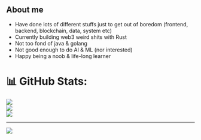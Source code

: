 ## About me
- Have done lots of different stuffs just to get out of boredom (frontend, backend, blockchain, data, system etc)
- Currently building web3 weird shits with Rust 
- Not too fond of java & golang
- Not good enough to do AI & ML (nor interested)
- Happy being a noob & life-long learner

# 📊 GitHub Stats:
![](https://github-readme-stats.vercel.app/api?username=vutran1710&theme=dark&hide_border=false&include_all_commits=false&count_private=false)<br/>
![](https://github-readme-streak-stats.herokuapp.com/?user=vutran1710&theme=dark&hide_border=false)<br/>
![](https://github-readme-stats.vercel.app/api/top-langs/?username=vutran1710&theme=dark&hide_border=false&include_all_commits=false&count_private=false&layout=compact)

---
[![](https://visitcount.itsvg.in/api?id=vutran1710&icon=0&color=0)](https://visitcount.itsvg.in)

<!-- Proudly created with GPRM ( https://gprm.itsvg.in ) -->
